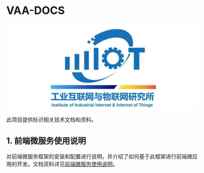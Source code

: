 # VAA-DOCS
  
![Alt text](./resourse/iiit.jpg)  
  
此项目提供标识相关技术文档和资料。
## 1. 前端微服务使用说明
对前端微服务框架的安装和配置进行说明，并介绍了如何基于此框架进行前端微应用的开发。文档资料详见[前端微服务使用说明](./micro-web/test.txt)。
